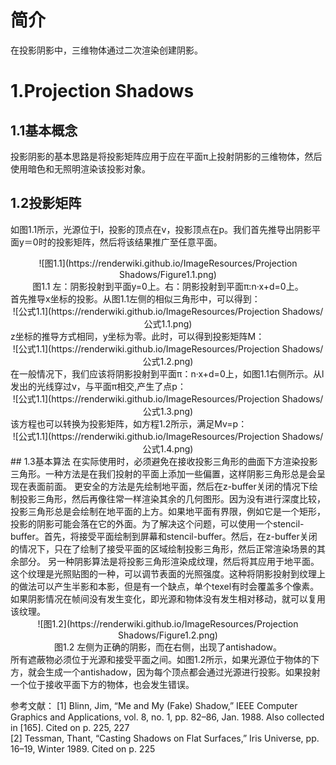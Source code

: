 # 简介
在投影阴影中，三维物体通过二次渲染创建阴影。

# 1.Projection Shadows
## 1.1基本概念
投影阴影的基本思路是将投影矩阵应用于应在平面π上投射阴影的三维物体，然后使用暗色和无照明渲染该投影对象。

## 1.2投影矩阵
如图1.1所示，光源位于l，投影的顶点在v，投影顶点在p。我们首先推导出阴影平面y＝0时的投影矩阵，然后将该结果推广至任意平面。
<div align=center>![图1.1](https://renderwiki.github.io/ImageResources/Projection Shadows/Figure1.1.png)</div>
<center>图1.1 左：阴影投射到平面y=0上。右：阴影投射到平面π:n·x+d=0上。</center>
首先推导x坐标的投影。从图1.1左侧的相似三角形中，可以得到：
<div align=center>![公式1.1](https://renderwiki.github.io/ImageResources/Projection Shadows/公式1.1.png)</div>
z坐标的推导方式相同，y坐标为零。此时，可以得到投影矩阵M：
<div align=center>![公式1.1](https://renderwiki.github.io/ImageResources/Projection Shadows/公式1.2.png)</div>
在一般情况下，我们应该将阴影投射到平面π：n·x+d=0上，如图1.1右侧所示。从l发出的光线穿过v，与平面π相交,产生了点p：
<div align=center>![公式1.1](https://renderwiki.github.io/ImageResources/Projection Shadows/公式1.3.png)</div>
该方程也可以转换为投影矩阵，如方程1.2所示，满足Mv=p：
<div align=center>![公式1.1](https://renderwiki.github.io/ImageResources/Projection Shadows/公式1.4.png)</div>
## 1.3基本算法
在实际使用时，必须避免在接收投影三角形的曲面下方渲染投影三角形。一种方法是在我们投射的平面上添加一些偏置，这样阴影三角形总是会呈现在表面前面。
更安全的方法是先绘制地平面，然后在z-buffer关闭的情况下绘制投影三角形，然后再像往常一样渲染其余的几何图形。因为没有进行深度比较，投影三角形总是会绘制在地平面的上方。如果地平面有界限，例如它是一个矩形，投影的阴影可能会落在它的外面。为了解决这个问题，可以使用一个stencil-buffer。首先，将接受平面绘制到屏幕和stencil-buffer。然后，在z-buffer关闭的情况下，只在了绘制了接受平面的区域绘制投影三角形，然后正常渲染场景的其余部分。
另一种阴影算法是将投影三角形渲染成纹理，然后将其应用于地平面。这个纹理是光照贴图的一种，可以调节表面的光照强度。这种将阴影投射到纹理上的做法可以产生半影和本影，但是有一个缺点，单个texel有时会覆盖多个像素。如果阴影情况在帧间没有发生变化，即光源和物体没有发生相对移动，就可以复用该纹理。
<div align=center>![图1.2](https://renderwiki.github.io/ImageResources/Projection Shadows/Figure1.2.png)</div>
<center>图1.2 左侧为正确的阴影，而在右侧，出现了antishadow。</center>
所有遮蔽物必须位于光源和接受平面之间。如图1.2所示，如果光源位于物体的下方，就会生成一个antishadow，因为每个顶点都会通过光源进行投影。如果投射一个位于接收平面下方的物体，也会发生错误。

参考文献：
[1] Blinn, Jim, “Me and My (Fake) Shadow,” IEEE Computer Graphics and Applications, vol. 8, no. 1, pp. 82–86, Jan. 1988. Also collected in [165]. Cited on p. 225, 227  
[2] Tessman, Thant, “Casting Shadows on Flat Surfaces,” Iris Universe, pp. 16–19, Winter 1989. Cited on p. 225  
